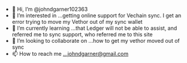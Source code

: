 - 👋 Hi, I’m @johndgarner102363
- 👀 I’m interested in ...getting online support for Vechain sync. I get an error trying to move my Vethor out of my sync wallet
- 🌱 I’m currently learning ...that Ledger will not be able to assist, and referred me to sync support, who referred me to this site
- 💞️ I’m looking to collaborate on ...how to get my vethor moved out of sync
- 📫 How to reach me ...johndgarner@gmail.com

<!---
johndgarner102363/johndgarner102363 is a ✨ special ✨ repository because its `README.md` (this file) appears on your GitHub profile.
You can click the Preview link to take a look at your changes.
--->
